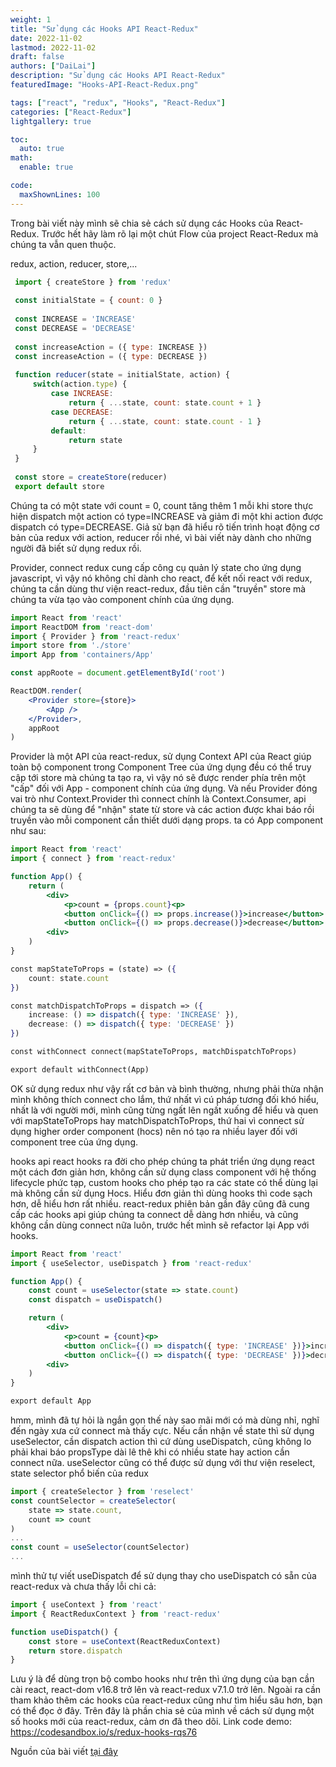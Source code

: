 ```yaml
---
weight: 1
title: "Sử dụng các Hooks API React-Redux"
date: 2022-11-02
lastmod: 2022-11-02
draft: false
authors: ["DaiLai"]
description: "Sử dụng các Hooks API React-Redux"
featuredImage: "Hooks-API-React-Redux.png"

tags: ["react", "redux", "Hooks", "React-Redux"]
categories: ["React-Redux"]
lightgallery: true

toc:
  auto: true
math:
  enable: true

code:
  maxShownLines: 100
---
```



Trong bài viết này mình sẽ chia sẻ cách sử dụng các Hooks của React-Redux. Trước hết hãy làm rõ lại một chút Flow của project React-Redux mà chúng ta vẫn quen thuộc.

redux, action, reducer, store,...

```jsx
 import { createStore } from 'redux'
 
 const initialState = { count: 0 }
 
 const INCREASE = 'INCREASE'
 const DECREASE = 'DECREASE'
 
 const increaseAction = ({ type: INCREASE })
 const increaseAction = ({ type: DECREASE })
 
 function reducer(state = initialState, action) {
     switch(action.type) {
         case INCREASE:
             return { ...state, count: state.count + 1 }
         case DECREASE:
             return { ...state, count: state.count - 1 }
         default:
             return state
     }
 }
 
 const store = createStore(reducer)
 export default store
 ```

Chúng ta có một state với count = 0, count tăng thêm 1 mỗi khi store thực hiện dispatch một action có type=INCREASE và giảm đi một khi action được dispatch có type=DECREASE. Giả sử bạn đã hiểu rõ tiến trình hoạt động cơ bản của redux với action, reducer rồi nhé, vì bài viết này dành cho những người đã biết sử dụng redux rồi.

Provider, connect
redux cung cấp công cụ quản lý state cho ứng dụng javascript, vì vậy nó không chỉ dành cho react, để kết nối react với redux, chúng ta cần dùng thư viện react-redux, đầu tiên cần "truyền" store mà chúng ta vừa tạo vào component chính của ứng dụng.

```jsx
import React from 'react'
import ReactDOM from 'react-dom'
import { Provider } from 'react-redux'  
import store from './store'
import App from 'containers/App'

const appRoote = document.getElementById('root')

ReactDOM.render(
    <Provider store={store}>
        <App />
    </Provider>,
    appRoot
)
```

Provider là một API của react-redux, sử dụng Context API của React giúp toàn bộ component trong Component Tree của ứng dụng đều có thể truy cập tới store mà chúng ta tạo ra, vì vậy nó sẽ được render phía trên một "cấp" đối với App - component chính của ứng dụng.
Và nếu Provider đóng vai trò như Context.Provider thì connect chính là Context.Consumer, api chúng ta sẽ dùng để "nhận" state từ store và các action được khai báo rồi truyền vào mỗi component cần thiết dưới dạng props.
ta có App component như sau:

```jsx
import React from 'react'
import { connect } from 'react-redux' 

function App() {
    return (
        <div>
            <p>count = {props.count}<p>
            <button onClick={() => props.increase()}>increase</button>
            <button onClick={() => props.decrease()}>decrease</button>
        <div>
    )
}

const mapStateToProps = (state) => ({
    count: state.count
})

const matchDispatchToProps = dispatch => ({
    increase: () => dispatch({ type: 'INCREASE' }),
    decrease: () => dispatch({ type: 'DECREASE' })
})

const withConnect connect(mapStateToProps, matchDispatchToProps)

export default withConnect(App)
```

OK sử dụng redux như vậy rất cơ bản và bình thường, nhưng phải thừa nhận mình không thích connect cho lắm, thứ nhất vì cú pháp tương đối khó hiểu, nhất là với người mới, mình cũng từng ngất lên ngất xuống để hiểu và quen với mapStateToProps hay matchDispatchToProps, thứ hai vì connect sử dụng higher order component (hocs) nên nó tạo ra nhiều layer đối với component tree của ứng dụng.

hooks api
react hooks ra đời cho phép chúng ta phát triển ứng dụng react một cách đơn giản hơn, không cần sử dụng class component với hệ thống lifecycle phức tạp, custom hooks cho phép tạo ra các state có thể dùng lại mà không cần sử dụng Hocs. Hiểu đơn giản thì dùng hooks thì code sạch hơn, dễ hiểu hơn rất nhiều.
react-redux phiên bản gần đây cũng đã cung cấp các hooks api giúp chúng ta connect dễ dàng hơn nhiều, và cũng không cần dùng connect nữa luôn, trước hết mình sẽ refactor lại App với hooks.

```jsx
import React from 'react'
import { useSelector, useDispatch } from 'react-redux' 

function App() {
    const count = useSelector(state => state.count)
    const dispatch = useDispatch()

    return (
        <div>
            <p>count = {count}<p>
            <button onClick={() => dispatch({ type: 'INCREASE' })}>increase</button>
            <button onClick={() => dispatch({ type: 'DECREASE' })}>decrease</button>
        <div>
    )
}

export default App
```

hmm, mình đã tự hỏi là ngắn gọn thế này sao mãi mới có mà dùng nhỉ, nghĩ đến ngày xưa cứ connect mà thấy cực. Nếu cần nhận về state thì sử dụng useSelector, cần dispatch action thì cứ dùng useDispatch, cũng không lo phải khai báo propsType dài lê thê khi có nhiều state hay action cần connect nữa.
useSelector cũng có thể được sử dụng với thư viện reselect, state selector phổ biến của redux

```jsx
import { createSelector } from 'reselect'
const countSelector = createSelector(
    state => state.count,
    count => count
)
...
const count = useSelector(countSelector)
...
```

mình thử tự viết useDispatch để sử dụng thay cho useDispatch có sẵn của react-redux và chưa thấy lỗi chi cả:

```jsx
import { useContext } from 'react'
import { ReactReduxContext } from 'react-redux'

function useDispatch() {
    const store = useContext(ReactReduxContext)
    return store.dispatch
}
```

Lưu ý là để dùng trọn bộ combo hooks như trên thì ứng dụng của bạn cần cài react, react-dom v16.8 trở lên và react-redux v7.1.0 trở lên. Ngoài ra cần tham khảo thêm các hooks của react-redux cũng như tìm hiểu sâu hơn, bạn có thể đọc ở đây. Trên đây là phần chia sẻ của mình về cách sử dụng một số hooks mới của react-redux, cảm ơn đã theo dõi.
Link code demo: https://codesandbox.io/s/redux-hooks-rqs76

Nguồn của bài viết [tại đây](https://viblo.asia/p/su-dung-cac-hooks-api-react-redux-L4x5x4rB5BM)